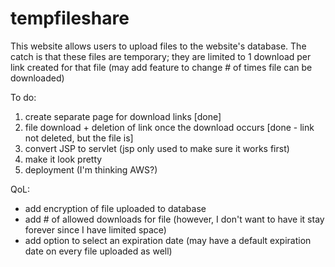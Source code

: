 # tempfileshare

This website allows users to upload files to the website's database.
The catch is that these files are temporary; they are limited to 1 download per link created for that file (may add feature to change # of times file can be downloaded)

To do:
1) create separate page for download links [done]
2) file download + deletion of link once the download occurs [done - link not deleted, but the file is]
3) convert JSP to servlet (jsp only used to make sure it works first)
4) make it look pretty
5) deployment (I'm thinking AWS?)

QoL:
 - add encryption of file uploaded to database
 - add # of allowed downloads for file (however, I don't want to have it stay forever since I have limited space)
 - add option to select an expiration date (may have a default expiration date on every file uploaded as well)

